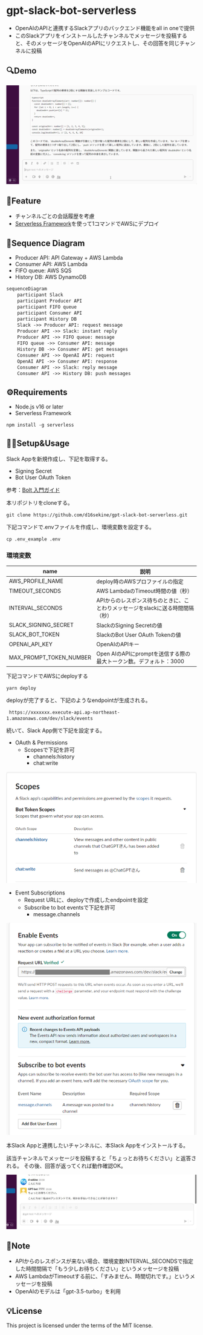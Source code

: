 # gpt-slack-bot-serverless

- OpenAIのAPIと連携するSlackアプリのバックエンド機能をall in oneで提供
- このSlackアプリをインストールしたチャンネルでメッセージを投稿すると、そのメッセージをOpenAIのAPIにリクエストし、その回答を同じチャンネルに投稿

## :mag:Demo

![demo](./docs/slack_demo.gif)

## :rocket:Feature
- チャンネルごとの会話履歴を考慮
- [Serverless Framework](https://www.serverless.com/)を使って1コマンドでAWSにデプロイ


## :triangular_flag_on_post:Sequence Diagram

- Producer API: API Gateway + AWS Lambda
- Consumer API: AWS Lambda
- FIFO queue: AWS SQS
- History DB: AWS DynamoDB

```mermaid
sequenceDiagram
    participant Slack
    participant Producer API
    participant FIFO queue
    participant Consumer API
    participant History DB
    Slack ->> Producer API: request message
    Producer API ->> Slack: instant reply
    Producer API ->> FIFO queue: message
    FIFO queue ->> Consumer API: message
    History DB ->> Consumer API: get messages
    Consumer API ->> OpenAI API: request
    OpenAI API ->> Consumer API: response
    Consumer API ->> Slack: reply message
    Consumer API ->> History DB: push messages
```

## :gear:Requirements

- Node.js v16 or later
- Serverless Framework

```
npm install -g serverless
```

## :technologist:Setup&Usage

Slack Appを新規作成し、下記を取得する。
- Signing Secret
- Bot User OAuth Token

参考：[Bolt 入門ガイド](https://slack.dev/bolt-js/ja-jp/tutorial/getting-started)

本リポジトリをcloneする。
```
git clone https://github.com/d16sekine/gpt-slack-bot-serverless.git
```


下記コマンドで.envファイルを作成し、環境変数を設定する。

```
cp .env_example .env
```

### 環境変数
|name|説明|
|---|---|
|AWS_PROFILE_NAME|deploy時のAWSプロファイルの指定|
|TIMEOUT_SECONDS|AWS LambdaのTimeout時間の値（秒）|
|INTERVAL_SECONDS|APIからのレスポンス待ちのときに、ことわりメッセージをslackに送る時間間隔（秒）|
|SLACK_SIGNING_SECRET|SlackのSigning Secretの値|
|SLACK_BOT_TOKEN|SlackのBot User OAuth Tokenの値|
|OPENAI_API_KEY|OpenAIのAPIキー|
|MAX_PROMPT_TOKEN_NUMBER|Open AIのAPIにpromptを送信する際の最大トークン数。デフォルト：3000|

下記コマンドでAWSにdeployする
```
yarn deploy
```

deployが完了すると、下記のようなendpointが生成される。
```
 https://xxxxxxx.execute-api.ap-northeast-1.amazonaws.com/dev/slack/events  
```

続いて、Slack App側で下記を設定する。
- OAuth & Permissions
  - Scopesで下記を許可
    - channels:history
    - chat:write

![scopes setting](./docs/scopes.png)

- Event Subscriptions
  - Request URLに、deployで作成したendpointを設定
  - Subscribe to bot eventsで下記を許可
    - message.channels

![events setting](./docs/events.png)

本Slack Appと連携したいチャンネルに、本Slack Appをインストールする。

該当チャンネルでメッセージを投稿すると「ちょっとお待ちください」と返答される。
その後、回答が返ってくれば動作確認OK。

![example](./docs/example.jpg)

## :blue_book:Note
- APIからのレスポンスが来ない場合、環境変数INTERVAL_SECONDSで指定した時間間隔で「もう少しお待ちください」というメッセージを投稿
- AWS LambdaがTimeoutする前に、「すみません、時間切れです。」というメッセージを投稿
- OpenAIのモデルは「gpt-3.5-turbo」を利用
## :bulb:License
This project is licensed under the terms of the MIT license.




